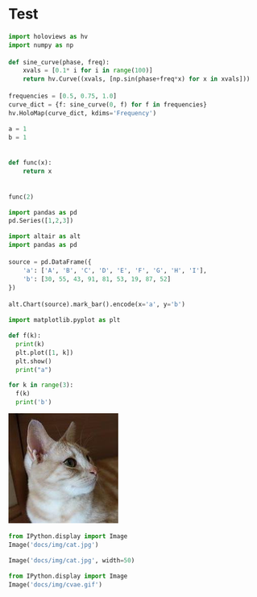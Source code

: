 # Test

```python
import holoviews as hv
import numpy as np

def sine_curve(phase, freq):
    xvals = [0.1* i for i in range(100)]
    return hv.Curve((xvals, [np.sin(phase+freq*x) for x in xvals]))

frequencies = [0.5, 0.75, 1.0]
curve_dict = {f: sine_curve(0, f) for f in frequencies}
hv.HoloMap(curve_dict, kdims='Frequency')
```

```python
a = 1
b = 1


def func(x):
    return x


func(2)
```


```python
import pandas as pd
pd.Series([1,2,3])
```

```python
import altair as alt
import pandas as pd

source = pd.DataFrame({
    'a': ['A', 'B', 'C', 'D', 'E', 'F', 'G', 'H', 'I'],
    'b': [30, 55, 43, 91, 81, 53, 19, 87, 52]
})

alt.Chart(source).mark_bar().encode(x='a', y='b')
```

```python
import matplotlib.pyplot as plt
```

```python
def f(k):
  print(k)
  plt.plot([1, k])
  plt.show()
  print("a")
```

```python display-last
for k in range(3):
  f(k)
  print('b')
```

![jpg](img/cat.jpg)

```python
from IPython.display import Image
Image('docs/img/cat.jpg')
```

```python
Image('docs/img/cat.jpg', width=50)
```

```python
from IPython.display import Image
Image('docs/img/cvae.gif')
```
